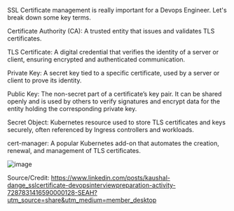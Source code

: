 SSL Certificate management is really important for a Devops Engineer. Let's break down some key terms.

Certificate Authority (CA): A trusted entity that issues and validates TLS certificates.

TLS Certificate: A digital credential that verifies the identity of a server or client, ensuring encrypted and authenticated communication.

Private Key: A secret key tied to a specific certificate, used by a server or client to prove its identity.

Public Key: The non-secret part of a certificate’s key pair. It can be shared openly and is used by others to verify signatures and encrypt data for the entity holding the corresponding private key.

Secret Object: Kubernetes resource used to store TLS certificates and keys securely, often referenced by Ingress controllers and workloads.

cert-manager: A popular Kubernetes add-on that automates the creation, renewal, and management of TLS certificates.

![image](https://github.com/user-attachments/assets/5c4db599-f5a0-4677-a72e-9cd46900f356)

Source/Credit: https://www.linkedin.com/posts/kaushal-dange_sslcertificate-devopsinterviewpreparation-activity-7287831416590000128-SEAH?utm_source=share&utm_medium=member_desktop
